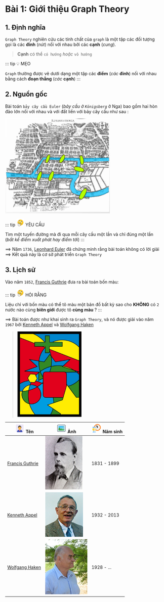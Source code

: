 # Bài 1: Giới thiệu Graph Theory

## 1. Định nghĩa

`Graph Theory` nghiên cứu các tính chất của `graph` là một tập các đối tượng gọi là các **đỉnh** (*nút*) nối với nhau bởi các **cạnh** (*cung*). 

> **Cạnh** có thể `có hướng` *hoặc* `vô hướng`

::: tip 💡 MẸO

`Graph` thường được vẽ dưới dạng một tập các **điểm** (*các* **đỉnh**) nối với nhau bằng cách **đoạn thẳng** (*các* **cạnh**)
:::

## 2. Nguồn gốc

Bài toán `bảy cây cầu Euler` (*bảy cầu ở `Königsberg`* ở Nga) bao gồm hai hòn đảo lớn nối với nhau và với đất liền với bảy cây cầu như sau :

<img src="https://raw.githubusercontent.com/Zenfection/Image/master/2021/06/15-17-52-00-Screen%20Shot%202021-06-15%20at%2017.51.50.png">

::: tip <img src="https://raw.githubusercontent.com/Zenfection/Image/master/2021/06/15-17-50-26-icons8-thinking_face.png" width="25"> YÊU CẦU

Tìm một tuyến đường mà đi qua mỗi cây cầu một lần và chỉ đúng một lần (*bất kể  điểm xuất phát hay điểm tới*)
:::

==> Năm `1736`, [Leonhard Euler](https://en.wikipedia.org/wiki/Leonhard_Euler) đã chứng minh rằng bài toán không có lời giải ==> Kết quả này là cơ sở phát triển `Graph Theory`

## 3. Lịch sử

Vào năm `1852`, [Francis Guthrie](https://en.wikipedia.org/wiki/Francis_Guthrie) đưa ra bài toán bốn màu:

::: tip <img src="https://raw.githubusercontent.com/Zenfection/Image/master/2021/06/15-17-50-26-icons8-thinking_face.png" width="25"> HỎI RẰNG

Liệu chỉ với bốn màu có thể tô màu một bản đồ bất kỳ sao cho **KHÔNG** có `2` nước nào cùng **biên giới** được tô **cùng màu** ?
:::

==> Bài toán được như khai sinh ra `Graph Theory`, và nó được giải vào năm `1967` bởi [Kenneth Appel](https://en.wikipedia.org/wiki/Kenneth_Appel) và [Wolfgang Haken](https://en.wikipedia.org/wiki/Wolfgang_Haken)

> <img title="" src="https://raw.githubusercontent.com/Zenfection/Image/master/2021/06/15-17-58-52-fourcolormap.jpg" alt="fourcolormap.jpg" width="207">

| <img src="https://raw.githubusercontent.com/Zenfection/Image/master/2021/06/16-14-58-06-icons8-name.png"> Tên | <img src="https://raw.githubusercontent.com/Zenfection/Image/master/2021/06/16-14-58-10-icons8-image.png"> Ảnh                                                          | <img src="https://raw.githubusercontent.com/Zenfection/Image/master/2021/06/16-14-58-16-icons8-new_year's_eve.png"> Năm sinh |
| --------------------------------------------------------------------------------------------------------------------- | -------------------------------------------------------------------------------------------------------------------------------------------------------------------------------- | ---------------------------------------------------------------------------------------------------------------------------------------------- |
| [Francis Guthrie](https://en.wikipedia.org/wiki/Francis_Guthrie)                                                      | <img src="https://raw.githubusercontent.com/Zenfection/Image/master/2021/06/15-18-00-18-show-photo.jpg" title="" alt="show-photo.jpg" width="120">                               | 1831 - 1899                                                                                                                                    |
| [Kenneth Appel](https://en.wikipedia.org/wiki/Kenneth_Appel)                                                          | <img src="https://raw.githubusercontent.com/Zenfection/Image/master/2021/06/15-18-02-23-ken-appel-150.jpg" title="" alt="ken-appel-150.jpg" width="122">                         | 1932 - 2013                                                                                                                                    |
| [Wolfgang Haken](https://en.wikipedia.org/wiki/Wolfgang_Haken)                                                        | <img src="https://raw.githubusercontent.com/Zenfection/Image/master/2021/06/15-18-01-36-220px-Wolfgang_Haken_2008.jpg" title="" alt="220px-Wolfgang_Haken_2008.jpg" width="136"> | 1928 - ...                                                                                                                                     |
